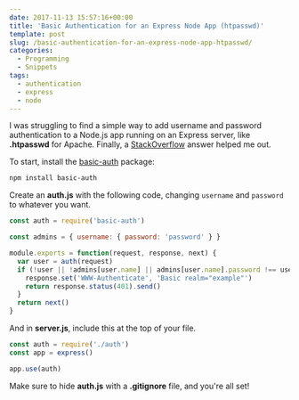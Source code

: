 ```yaml
---
date: 2017-11-13 15:57:16+00:00
title: 'Basic Authentication for an Express Node App (htpasswd)'
template: post
slug: /basic-authentication-for-an-express-node-app-htpasswd/
categories:
  - Programming
  - Snippets
tags:
  - authentication
  - express
  - node
---
```


I was struggling to find a simple way to add username and password authentication to a Node.js app running on an Express server, like **.htpasswd** for Apache. Finally, a [StackOverflow](https://stackoverflow.com/questions/23616371/basic-http-authentication-with-node-and-express-4) answer helped me out.

To start, install the [basic-auth](https://www.npmjs.com/package/basic-auth) package:

```bash
npm install basic-auth
```

Create an **auth.js** with the following code, changing `username` and `password` to whatever you want.

```js
const auth = require('basic-auth')

const admins = { username: { password: 'password' } }

module.exports = function(request, response, next) {
  var user = auth(request)
  if (!user || !admins[user.name] || admins[user.name].password !== user.pass) {
    response.set('WWW-Authenticate', 'Basic realm="example"')
    return response.status(401).send()
  }
  return next()
}
```

And in **server.js**, include this at the top of your file.

```js
const auth = require('./auth')
const app = express()

app.use(auth)
```

Make sure to hide **auth.js** with a **.gitignore** file, and you're all set!
